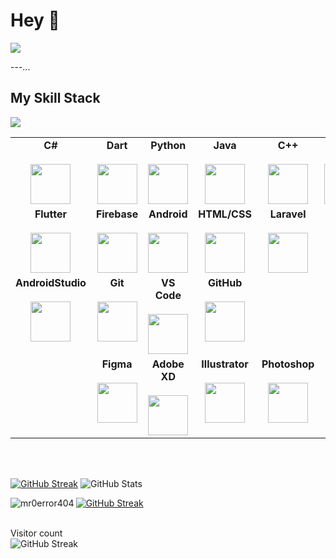 # Hey :pray:

[![](https://img.shields.io/github/followers/mr0error404?style=social)](https://github.com/login?return_to=%2Fmr0error404)


---... 

## My Skill Stack
![](https://komarev.com/ghpvc/?username=mr0error404&style=for-the-badge)   

<table>
  <tbody>    
    <tr valign="top">
	<td width="25%" align="center">
	<span><strong>C#</strong></span><br><br>
        <img height="64px" src="https://cdn.svgporn.com/logos/c-sharp.svg">
      </td>
      <td width="25%" align="center">
	<span><strong>Dart</strong></span><br><br>
        <img height="64px" src="https://cdn.svgporn.com/logos/dart.svg">
      </td>
      <td width="25%" align="center">
        <span><strong>Python</strong></span><br><br>
        <img height="64px" src="https://cdn.svgporn.com/logos/python.svg">
      </td>
      <td width="25%" align="center">
        <span><strong>Java</strong></span><br><br>
        <img height="64px" src="https://cdn.svgporn.com/logos/java.svg">
      </td>
      <td width="25%" align="center">
        <span><strong>C++</strong></span><br><br>
        <img height="64px" src="https://cdn.svgporn.com/logos/c-plusplus.svg">
      </td>
	    <td width="25%" align="center">
        <span><strong>Next.Js</strong></span><br><br>
        <img height="64px" src="https://cdn.svgporn.com/logos/nextjs-icon.svg">
      </td>
    </tr>
    <tr valign="top">
      <td width="25%" align="center">
	<span><strong>Flutter</strong></span><br><br>
        <img height="64px" src="https://cdn.svgporn.com/logos/flutter.svg">
      </td>
      <td width="25%" align="center">
        <span><strong>Firebase</strong></span><br><br>
        <img height="64px" src="https://cdn.svgporn.com/logos/firebase.svg">
      </td>
      <td width="25%" align="center">
        <span><strong>Android</strong></span><br><br>
        <img height="64px" src="https://cdn.svgporn.com/logos/android-icon.svg">
      </td>
      <td width="25%" align="center">
        <span><strong>HTML/CSS</strong></span><br><br>
        <img height="64px" src="https://cdn.svgporn.com/logos/html-5.svg">
      </td>
	<td width="25%" align="center">
        <span><strong>Laravel</strong></span><br><br>
        <img height="64px" src="https://cdn.svgporn.com/logos/laravel.svg">
      </td>
    </tr>
    <tr valign="top">
      <td width="25%" align="center" style="border: 0">
	<span><strong>AndroidStudio</strong></span><br><br>
        <img height="64px" src="https://cdn.svgporn.com/logos/android-icon.svg">
      </td>
      <td width="25%" align="center">
        <span><strong>Git</strong></span><br><br>
        <img height="64px" src="https://cdn.svgporn.com/logos/git-icon.svg">
      </td>
      <td width="25%" align="center">
        <span><strong>VS Code</strong></span><br><br>
        <img height="64px" src="https://cdn.svgporn.com/logos/visual-studio-code.svg">
      </td>
      <td width="25%" align="center" style="border: 0">
	       <span><strong>GitHub</strong></span><br><br>
        <img height="64px" src="https://cdn.svgporn.com/logos/github-octocat.svg">
      </td>
    </tr>
    <tr valign="top">
	    <td width="25%" align="center">
      </td>
      <td width="25%" align="center">
        <span><strong>Figma</strong></span><br><br>
        <img height="64px" src="https://cdn.svgporn.com/logos/figma.svg">
      </td>
      <td width="25%" align="center">
        <span><strong>Adobe XD</strong></span><br><br>
        <img height="64px" src="https://i.ibb.co/g7bVyF0/1200px-Adobe-XD-CC-icon-svg.png">
      </td>
      <td width="25%" align="center">
        <span><strong>Illustrator</strong></span><br><br>
        <img height="64px" src="https://i.ibb.co/0JMTW5k/1051px-Adobe-Illustrator-CC-icon-svg.png">
      </td>
      <td width="25%" align="center">
        <span><strong>Photoshop</strong></span><br><br>
        <img height="64px" src="https://i.ibb.co/hVrhC4Y/1051px-Adobe-Photoshop-CC-icon-svg.png">
    </tr>

  </tbody>
</table>

<br><br>

[![GitHub Streak](https://github-readme-streak-stats.herokuapp.com?user=mr0error404&theme=dark)](https://git.io/streak-stats)
![GitHub Stats](https://github-readme-stats.vercel.app/api?username=mr0error404&show_icons=true&hide_border=false&count_private=true&theme=tokyonight&include_all_commits=true)


<p><img align="left" src="https://github-readme-stats.vercel.app/api/top-langs?username=mr0error404&show_icons=true&locale=en&layout=compact" alt="mr0error404" /></p>


[![GitHub Streak](https://streak-stats.demolab.com?user=mr0error404&theme=blue-green&border_radius=16&locale=he&date_format=j%20M%5B%20Y%5D)](https://git.io/streak-stats)
<br><br>

Visitor count<br>
![GitHub Streak](https://profile-counter.glitch.me/mr0error404/count.svg)
